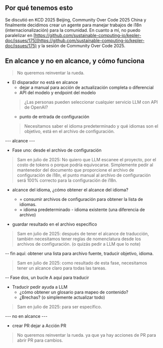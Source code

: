 ## Por qué tenemos esto

Se discutió en KCD 2025 Beijing, Community Over Code 2025 China y finalmente decidimos crear un agente para manejar trabajos de i18n (internacionalización) para la comunidad.
En cuanto a mí, no puedo paralelizar en [https://github.com/sustainable-computing-io/kepler-doc/issues/175](https://github.com/sustainable-computing-io/kepler-doc/issues/175) y la sesión de Community Over Code 2025.

## En alcance y no en alcance, y cómo funciona

> No queremos reinventar la rueda.

- El disparador no está en alcance
  - dejar a manual para acción de actualización completa o diferencial
  - API del modelo y endpoint del modelo
  > ¿Las personas pueden seleccionar cualquier servicio LLM con API de OpenAI?
  - punto de entrada de configuración
  > Necesitamos saber el idioma predeterminado y qué idiomas son el objetivo, está en el archivo de configuración.

--- alcance ---

- Fase uno: desde el archivo de configuración

> Sam en julio de 2025: No quiero que LLM escanee el proyecto, por el costo de tokens o porque podría equivocarse. Simplemente pedir al mantenedor del documento que proporcione el archivo de configuración de i18n, el punto manual al archivo de configuración será 100% correcto para la configuración de i18n.

- alcance del idioma, ¿cómo obtener el alcance del idioma?
  - = consumir archivos de configuración para obtener la lista de idiomas.
  - = idioma predeterminado - idioma existente (una diferencia de archivo)

- guardar resultado en el archivo específico

> Sam en julio de 2025: después de tener el alcance de traducción, también necesitamos tener reglas de nomenclatura desde los archivos de configuración. (o quizás pedir a LLM que lo note)

-- fin aquí: obtener una lista para archivo fuente, traducir objetivo, idioma.
> Sam en julio de 2025: como resultado de esta fase, necesitamos tener un alcance claro para todas las tareas.

-- Fase dos, un bucle A aquí para traducir

- Traducir pedir ayuda a LLM
  - ¿cómo obtener un glosario para mapeo de contenido?
  - ¿Brechas? (o simplemente actualizar todo)

> Sam en julio de 2025: para ser específico.

--- no en alcance ---

- crear PR dejar a Acción PR

> No queremos reinventar la rueda. ya que ya hay acciones de PR para abrir PR para cambios.